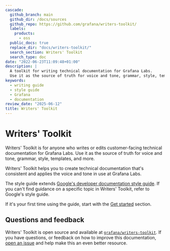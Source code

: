 ```yaml
---
cascade:
  github_branch: main
  github_dir: /docs/sources
  github_repo: https://github.com/grafana/writers-toolkit/
  labels:
    products:
      - oss
  public_docs: true
  replace_dir: "docs/writers-toolkit/"
  search_section: Writers' Toolkit
  search_type: doc
date: "2022-06-23T11:09:48+01:00"
description: |
  A toolkit for writing technical documentation for Grafana Labs.
  Use it as the source of truth for voice and tone, grammar, style, templates, and more.
keywords:
  - writing guide
  - style guide
  - Grafana
  - documentation
review_date: "2025-06-12"
title: Writers' Toolkit
---
```


# Writers' Toolkit

Writers' Toolkit is for anyone who writes or edits customer-facing technical documentation for Grafana Labs.
Use it as the source of truth for voice and tone, grammar, style, templates, and more.

Writers' Toolkit helps you to create technical documentation that's consistent and applies the voice and tone in use at Grafana Labs.

The style guide extends [Google's developer documentation style guide](https://developers.google.com/style).
If you can't find guidance on a specific topic in Writers' Toolkit, refer to Google's style guide.

If it's your first time using the guide, start with the [Get started](https://grafana.com/docs/writers-toolkit/get-started/) section.

## Questions and feedback

Writers' Toolkit is open source and available at [`grafana/writers-toolkit`](https://github.com/grafana/writers-toolkit).
If you have questions, or feedback on how to improve this documentation, [open an issue](https://github.com/grafana/writers-toolkit/issues/new) and help make this an even better resource.
